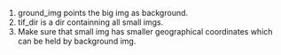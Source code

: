 1. ground_img points the big img as background.  
2. tif_dir is a dir containning all small imgs.  
3. Make sure that small img has smaller geographical coordinates which can be held by background img.
